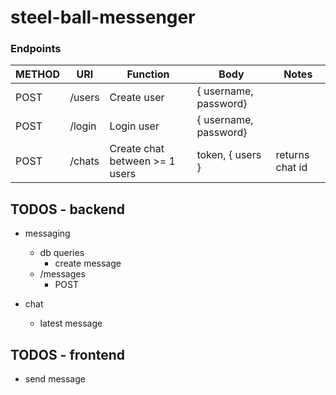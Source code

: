 # steel-ball-messenger

### Endpoints

| METHOD | URI    | Function                       | Body                  | Notes           |
| ------ | ------ | ------------------------------ | --------------------- | --------------- |
| POST   | /users | Create user                    | { username, password} |                 |
| POST   | /login | Login user                     | { username, password} |                 |
| POST   | /chats | Create chat between >= 1 users | token, { users }      | returns chat id |

## TODOS - backend

-   messaging

    -   db queries
        -   create message
    -   /messages
        -   POST

-   chat
    -   latest message

## TODOS - frontend

-   send message
